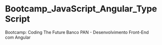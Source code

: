 # Bootcamp_JavaScript_Angular_TypeScript
Bootcamp: Coding The Future Banco PAN - Desenvolvimento Front-End com Angular
